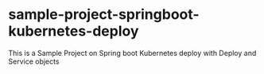 # sample-project-springboot-kubernetes-deploy
This is a Sample Project on Spring boot Kubernetes deploy with Deploy and Service objects

